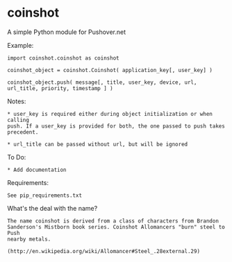 coinshot
========

A simple Python module for Pushover.net

Example:

    import coinshot.coinshot as coinshot

    coinshot_object = coinshot.Coinshot( application_key[, user_key] )

    coinshot_object.push( message[, title, user_key, device, url, url_title, priority, timestamp ] )

Notes:

    * user_key is required either during object initialization or when calling
    push. If a user_key is provided for both, the one passed to push takes
    precedent.

    * url_title can be passed without url, but will be ignored

To Do:

    * Add documentation

Requirements:

    See pip_requirements.txt

What's the deal with the name?

    The name coinshot is derived from a class of characters from Brandon
    Sanderson's Mistborn book series. Coinshot Allomancers "burn" steel to Push
    nearby metals.

    (http://en.wikipedia.org/wiki/Allomancer#Steel_.28external.29)
